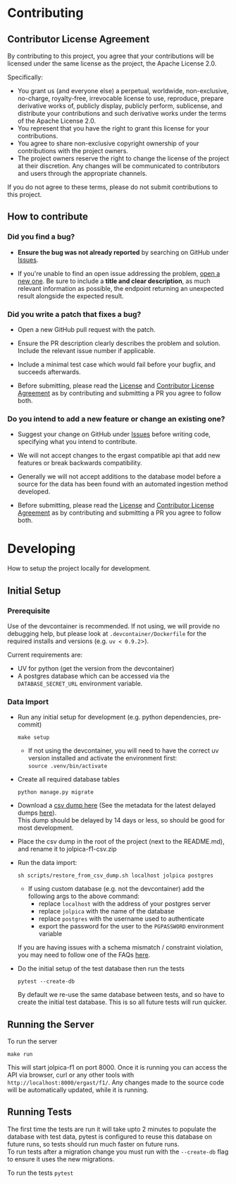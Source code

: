# Contributing
## Contributor License Agreement

By contributing to this project, you agree that your contributions will be licensed under the same license as the project, the Apache License 2.0.

Specifically:
- You grant us (and everyone else) a perpetual, worldwide, non-exclusive, no-charge, royalty-free, irrevocable license to use, reproduce, prepare derivative works of, publicly display, publicly perform, sublicense, and distribute your contributions and such derivative works under the terms of the Apache License 2.0.
- You represent that you have the right to grant this license for your contributions.
- You agree to share non-exclusive copyright ownership of your contributions with the project owners.
- The project owners reserve the right to change the license of the project at their discretion. Any changes will be communicated to contributors and users through the appropriate channels.

If you do not agree to these terms, please do not submit contributions to this project.

## How to contribute

### Did you find a bug?

* **Ensure the bug was not already reported** by searching on GitHub under [Issues](https://github.com/jolpica/jolpica-f1/issues).

* If you're unable to find an open issue addressing the problem, [open a new one](https://github.com/jolpica/jolpica-f1/issues/new). Be sure to include a **title and clear description**, as much relevant information as possible, the endpoint returning an unexpected result alongside the expected result.

### Did you write a patch that fixes a bug?

- Open a new GitHub pull request with the patch.

- Ensure the PR description clearly describes the problem and solution. Include the relevant issue number if applicable.

- Include a minimal test case which would fail before your bugfix, and succeeds afterwards.

- Before submitting, please read the [License](/LICENSE) and [Contributor License Agreement](#contributor-license-agreement) as by contributing and submitting a PR you agree to follow both.

### Do you intend to add a new feature or change an existing one?

- Suggest your change on GitHub under [Issues](https://github.com/jolpica/jolpica-f1/issues) before writing code, specifying what you intend to contribute.

- We will not accept changes to the ergast compatible api that add new features or break backwards compatibility. 

- Generally we will not accept additions to the database model before a source for the data has been found with an automated ingestion method developed. 

- Before submitting, please read the [License](/LICENSE) and [Contributor License Agreement](#contributor-license-agreement) as by contributing and submitting a PR you agree to follow both. 

# Developing
How to setup the project locally for development.

## Initial Setup
### Prerequisite
Use of the devcontainer is recommended. If not using, we will provide no debugging help,
but please look at `.devcontainer/Dockerfile` for the required installs and versions (e.g. `uv < 0.9.2`>).<br>

Current requirements are:
- UV for python (get the version from the devcontainer)
- A postgres database which can be accessed via the `DATABASE_SECRET_URL` environment variable.

### Data Import

  
- Run any initial setup for development (e.g. python dependencies, pre-commit)
  ```
  make setup
  ```
  - If not using the devcontainer, you will need to have the correct uv version installed and activate the environment first:  
    `source .venv/bin/activate`

- Create all required database tables
  ```
  python manage.py migrate
  ```

- Download a [csv dump here](https://api.jolpi.ca/data/dumps/download/delayed/?dump_type=csv) (See the metadata for the latest delayed dumps [here](https://api.jolpi.ca/data/dumps/download/)).  
  This dump should be delayed by 14 days or less, so should be good for most development.

- Place the csv dump in the root of the project (next to the README.md), and rename it to jolpica-f1-csv.zip

- Run the data import:
  ```
  sh scripts/restore_from_csv_dump.sh localhost jolpica postgres
  ```
    - If using custom database (e.g. not the devcontainer) add the following args to the above command:
       - replace `localhost` with the address of your postgres server
       - replace `jolpica` with the name of the database
       - replace `postgres` with the username used to authenticate
       - export the password for the user to the `PGPASSWORD` environment variable
  
  If you are having issues with a schema mismatch / constraint violation, you may need to follow one of the FAQs [here](/docs/database_dumps.md).

- Do the initial setup of the test database then run the tests
  ```
  pytest --create-db
  ```
  By default we re-use the same database between tests, and so have to create the initial test database. This is so all future tests will run quicker.

## Running the Server

To run the server

```make run```

This will start jolpica-f1 on port 8000. Once it is running you can access the API via browser, curl or any other tools with `http://localhost:8000/ergast/f1/`. Any changes made to the source code will be automatically updated, while it is running.

## Running Tests
The first time the tests are run it will take upto 2 minutes to populate the database with test data, pytest is configured to reuse this database on future runs, so tests should run much faster on future runs.<br>
To run tests after a migration change you must run with the `--create-db` flag to ensure it uses the new migrations.<br>

To run the tests
```pytest```